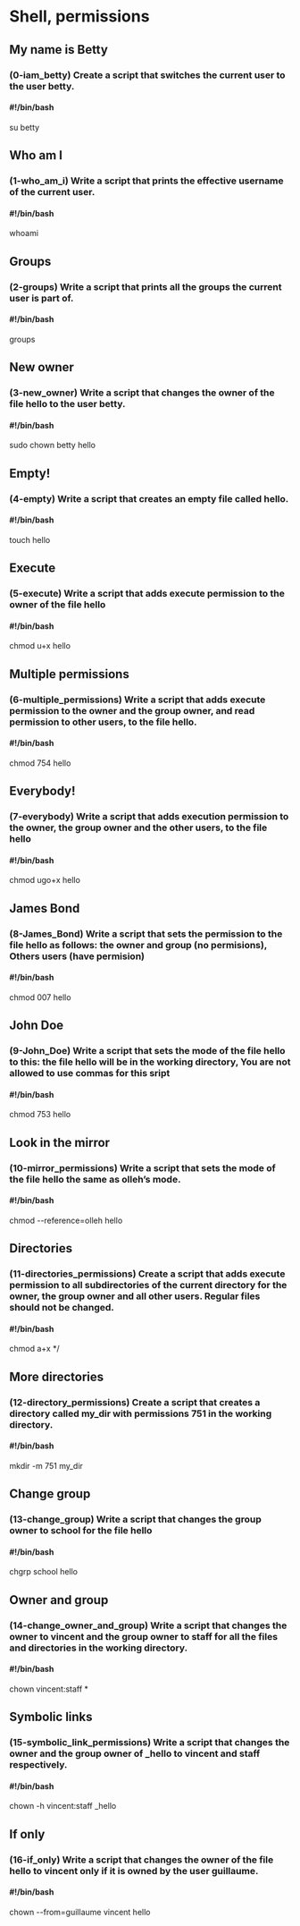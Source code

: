 # Shell, permissions
## My name is Betty 
### (0-iam_betty) Create a script that switches the current user to the user betty.
#### #!/bin/bash
su betty
## Who am I 
### (1-who_am_i) Write a script that prints the effective username of the current user.
#### #!/bin/bash
whoami
## Groups 
### (2-groups) Write a script that prints all the groups the current user is part of.
#### #!/bin/bash
groups
## New owner
### (3-new_owner) Write a script that changes the owner of the file hello to the user betty.
#### #!/bin/bash
sudo chown betty hello
## Empty! 
### (4-empty) Write a script that creates an empty file called hello.
#### #!/bin/bash
touch hello
## Execute 
### (5-execute) Write a script that adds execute permission to the owner of the file hello
#### #!/bin/bash
chmod u+x hello
## Multiple permissions 
### (6-multiple_permissions) Write a script that adds execute permission to the owner and the group owner, and read permission to other users, to the file hello.
#### #!/bin/bash
chmod 754 hello
## Everybody! 
### (7-everybody) Write a script that adds execution permission to the owner, the group owner and the other users, to the file hello
#### #!/bin/bash
chmod ugo+x hello
## James Bond
### (8-James_Bond) Write a script that sets the permission to the file hello as follows: the owner and group (no permisions), Others users (have permision)
#### #!/bin/bash
chmod 007 hello
## John Doe 
### (9-John_Doe) Write a script that sets the mode of the file hello to this: the file hello will be in the working directory, You are not allowed to use commas for this sript
#### #!/bin/bash
chmod 753 hello
## Look in the mirror 
### (10-mirror_permissions) Write a script that sets the mode of the file hello the same as olleh’s mode.
#### #!/bin/bash
chmod --reference=olleh hello
## Directories 
### (11-directories_permissions) Create a script that adds execute permission to all subdirectories of the current directory for the owner, the group owner and all other users. Regular files should not be changed.
#### #!/bin/bash
chmod a+x */
## More directories
### (12-directory_permissions) Create a script that creates a directory called my_dir with permissions 751 in the working directory.
#### #!/bin/bash
mkdir -m 751 my_dir
## Change group 
### (13-change_group) Write a script that changes the group owner to school for the file hello
#### #!/bin/bash
chgrp school hello
## Owner and group 
### (14-change_owner_and_group) Write a script that changes the owner to vincent and the group owner to staff for all the files and directories in the working directory.
#### #!/bin/bash
chown vincent:staff *
## Symbolic links
### (15-symbolic_link_permissions) Write a script that changes the owner and the group owner of _hello to vincent and staff respectively.
#### #!/bin/bash
chown -h vincent:staff _hello
## If only 
### (16-if_only) Write a script that changes the owner of the file hello to vincent only if it is owned by the user guillaume.
#### #!/bin/bash
chown --from=guillaume vincent hello
